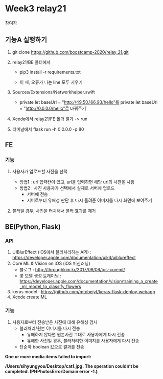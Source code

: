 # Week3 relay21

참여자



## 기능A 실행하기

1. git clone https://github.com/boostcamp-2020/relay_21.git

2. relay21/BE 폴더에서

   - pip3 install -r requirements.txt

   - 이 때, 오류가 나는 line 모두 지우기

3. Sources/Extensions/Networkhelper.swift

   - private let baseUrl = "http://49.50.166.93/hello"를  private let baseUrl = "http://0.0.0.0/hello"로 바꿔주기

4. Xcode에서 relay21/FE 폴더 열기 -> run

5. 터미널에서 flask run -h 0.0.0.0 -p 80



## FE

### 기능

1. 사용자가 업로드할 사진을 선택

   - 방법1 : url 입력칸이 있고, url을 입력하면 해당 url의 사진을 사용
   - 방법2 : 사진 사용자가 선택해서 실제로 서버에 업로드
     - 서버에 전송
     - 서버로부터 유해성 판단 후 다시 돌려준 이미지를 다시 화면에 보여주기

   

2. 블러일 경우, 사진을 터치해서 블러 효과를 제거



## BE(Python, Flask)

### API

1. UIBlurEffect (iOS에서 블러처리하는 API) : https://developer.apple.com/documentation/uikit/uiblureffect
2. Core ML & Vision on iOS (iOS 머신러닝)
   - 블로그 : http://throughkim.kr/2017/09/06/ios-coreml/
   - 콫 모델 생성 트레이닝 : https://developer.apple.com/documentation/vision/training_a_create_ml_model_to_classify_flowers
3. keras model : https://github.com/mtobeiyf/keras-flask-deploy-webapp
4. Xcode create ML



### 기능

1. 사용자로부터 전송받은 사진에 대해 유해성 검사
   - 블러처리/원본 이미지를 다시 전송
     - 유해하지 않다면 원본사진 그대로 사용자에게 다시 전송
     - 유해한 사진일 경우, 블러처리한 이미지를 사용자에게 다시 전송
   - 단순히 boolean 값으로 결과를 전송







**One or more media items failed to import:**

**/Users/sihyungyou/Desktop/cat1.jpg: The operation couldn’t be completed. (PHPhotosErrorDomain error -1.)**